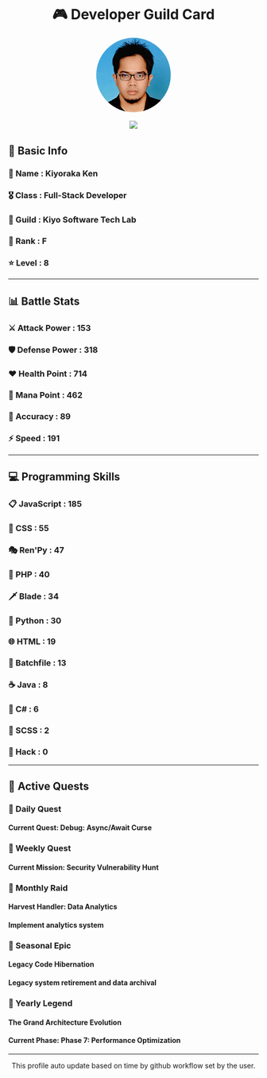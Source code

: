 <div align="center">

# 🎮 Developer Guild Card

<!-- Replace with your profile image -->
<img src="./assets/profile.png" width="150" height="150" style="border-radius: 50%"/>

![](https://komarev.com/ghpvc/?username=Kiyoraka&style=flat)
</div>

##  📌 Basic Info
### 👤 Name : Kiyoraka Ken
### 🎖️ Class : Full-Stack Developer
### 🎪 Guild : Kiyo Software Tech Lab 
### 🔰 Rank : F 
### ⭐ Level : 8

---
## 📊 Battle Stats

### ⚔️ Attack Power  : 153 
### 🛡️ Defense Power : 318 
### ❤️ Health Point  : 714 
### 🔮 Mana Point    : 462 
### 🎯 Accuracy      : 89 
### ⚡ Speed         : 191

---
## 💻 Programming Skills

### 📋 JavaScript : 185
### 🎨 CSS : 55
### 🎭 Ren'Py : 47
### 🐘 PHP : 40
### 🗡️ Blade : 34
### 🐍 Python : 30
### 🌐 HTML : 19
### 📝 Batchfile : 13
### ☕ Java : 8
### 🎯 C# : 6
### 📝 SCSS : 2
### 📝 Hack : 0

---
## 📜 Active Quests

### 🌅 Daily Quest

#### Current Quest: Debug: Async/Await Curse

### 📅 Weekly Quest
#### Current Mission: Security Vulnerability Hunt

### 🌙 Monthly Raid
#### Harvest Handler: Data Analytics
#### Implement analytics system

### 🌠 Seasonal Epic
#### Legacy Code Hibernation
#### Legacy system retirement and data archival

### 👑 Yearly Legend
#### The Grand Architecture Evolution
#### Current Phase: Phase 7: Performance Optimization

---
<div align="center">
  This profile auto update based on time by github workflow set by the user.
</div>